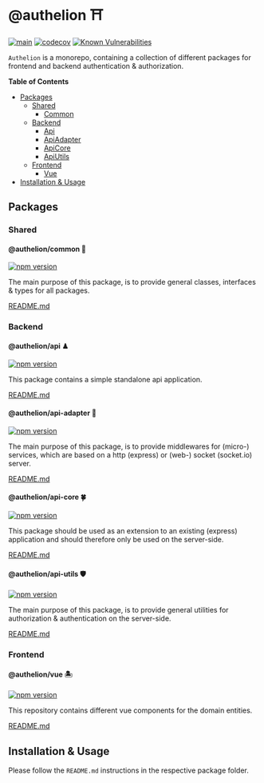 # @authelion ⛩	

[![main](https://github.com/Tada5hi/authelion/actions/workflows/main.yml/badge.svg)](https://github.com/Tada5hi/authelion/actions/workflows/main.yml)
[![codecov](https://codecov.io/gh/Tada5hi/authelion/branch/master/graph/badge.svg?token=FHE347R1NW)](https://codecov.io/gh/Tada5hi/authelion)
[![Known Vulnerabilities](https://snyk.io/test/github/Tada5hi/authelion/badge.svg)](https://snyk.io/test/github/Tada5hi/authelion)

`Authelion` is a monorepo, containing a collection of different packages for frontend and backend authentication & authorization.

**Table of Contents**

- [Packages](#Packages)
  - [Shared](#shared)
    - [Common](#authelioncommon-)
  - [Backend](#backend)
    - [Api](#authelionapi-)
    - [ApiAdapter](#authelionapi-adapter-)
    - [ApiCore](#authelionapi-core-)
    - [ApiUtils](#authelionapi-utils-)
  - [Frontend](#frontend)
    - [Vue](#authelionvue-)
- [Installation & Usage](#installation--usage)

## Packages

### Shared

#### @authelion/common 🎉
[![npm version](https://badge.fury.io/js/@authelion%2Fcommon.svg)](https://badge.fury.io/js/@authelion%2Fcommon)

The main purpose of this package, is to provide general classes, interfaces & types for all packages.

[README.md](https://github.com/Tada5hi/authelion/tree/master/packages/common/common#README.md)

### Backend

#### @authelion/api ♟
[![npm version](https://badge.fury.io/js/@authelion%2Fapi.svg)](https://badge.fury.io/js/@authelion%2Fapi)

This package contains a simple standalone api application.

[README.md](https://github.com/Tada5hi/authelion/tree/master/packages/backend/api#README.md)

#### @authelion/api-adapter 🌉
[![npm version](https://badge.fury.io/js/@authelion%2Fapi-adapter.svg)](https://badge.fury.io/js/@authelion%2Fapi-adapter)

The main purpose of this package, is to provide middlewares for (micro-) services, which are based on a http (express) or (web-) socket (socket.io) server.

[README.md](https://github.com/Tada5hi/authelion/tree/master/packages/backend/api-adapter#README.md)

#### @authelion/api-core 🍀
[![npm version](https://badge.fury.io/js/@authelion%2Fapi-core.svg)](https://badge.fury.io/js/@authelion%2Fapi-core)

This package should be used as an extension to an existing (express) application and
should therefore only be used on the server-side.

[README.md](https://github.com/Tada5hi/authelion/tree/master/packages/backend/api-core#README.md)

#### @authelion/api-utils 🛡
[![npm version](https://badge.fury.io/js/@authelion%2Fapi-utils.svg)](https://badge.fury.io/js/@authelion%2Fapi-utils)

The main purpose of this package, is to provide general utilities for authorization & authentication on the server-side.

[README.md](https://github.com/Tada5hi/authelion/tree/master/packages/backend/api-utils#README.md)

### Frontend

#### @authelion/vue 🏝
[![npm version](https://badge.fury.io/js/@authelion%2Fvue.svg)](https://badge.fury.io/js/@authelion%2Fvue)

This repository contains different vue components for the domain entities.

[README.md](https://github.com/Tada5hi/authelion/tree/master/packages/frontend/vue#README.md)

## Installation & Usage
Please follow the `README.md` instructions in the respective package folder.

